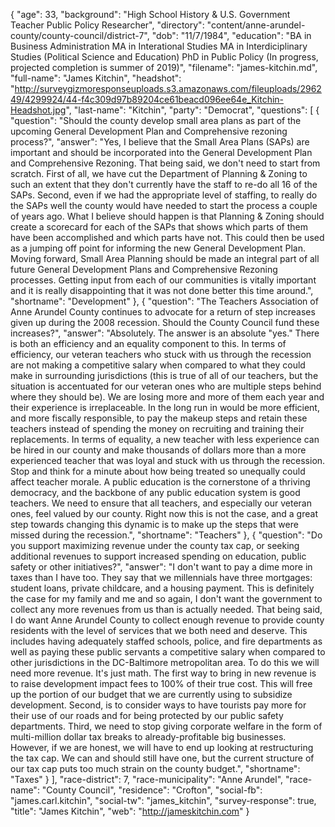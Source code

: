 {
  "age": 33,
  "background": "High School History & U.S. Government Teacher Public Policy Researcher",
  "directory": "content/anne-arundel-county/county-council/district-7",
  "dob": "11/7/1984",
  "education": "BA in Business Administration MA in Interational Studies MA in Interdiciplinary Studies (Political Science and Education) PhD in Public Policy (In progress, projected completion is summer of 2019)",
  "filename": "james-kitchin.md",
  "full-name": "James Kitchin",
  "headshot": "http://surveygizmoresponseuploads.s3.amazonaws.com/fileuploads/296249/4299924/44-f4c309d97b89204ce61beacd096ee64e_Kitchin-Headshot.jpg",
  "last-name": "Kitchin",
  "party": "Democrat",
  "questions": [
    {
      "question": "Should the county develop small area plans as part of the upcoming General Development Plan and Comprehensive rezoning process?",
      "answer": "Yes, I believe that the Small Area Plans (SAPs) are important and should be incorporated into the General Development Plan and Comprehensive Rezoning. That being said, we don't need to start from scratch. First of all, we have cut the Department of Planning & Zoning to such an extent that they don't currently have the staff to re-do all 16 of the SAPs. Second, even if we had the appropriate level of staffing, to really do the SAPs well the county would have needed to start the process a couple of years ago. What I believe should happen is that Planning & Zoning should create a scorecard for each of the SAPs that shows which parts of them have been accomplished and which parts have not. This could then be used as a jumping off point for informing the new General Development Plan. Moving forward, Small Area Planning should be made an integral part of all future General Development Plans and Comprehensive Rezoning processes. Getting input from each of our communities is vitally important and it is really disappointing that it was not done better this time around.",
      "shortname": "Development"
    },
    {
      "question": "The Teachers Association of Anne Arundel County continues to advocate for a return of step increases given up during the 2008 recession. Should the County Council fund these increases?",
      "answer": "Absolutely. The answer is an absolute \"yes.\" There is both an efficiency and an equality component to this. In terms of efficiency, our veteran teachers who stuck with us through the recession are not making a competitive salary when compared to what they could make in surrounding jurisdictions (this is true of all of our teachers, but the situation is accentuated for our veteran ones who are multiple steps behind where they should be). We are losing more and more of them each year and their experience is irreplaceable. In the long run in would be more efficient, and more fiscally responsible, to pay the makeup steps and retain these teachers instead of spending the money on recruiting and training their replacements. In terms of equality, a new teacher with less experience can be hired in our county and make thousands of dollars more than a more experienced teacher that was loyal and stuck with us through the recession. Stop and think for a minute about how being treated so unequally could affect teacher morale. A public education is the cornerstone of a thriving democracy, and the backbone of any public education system is good teachers. We need to ensure that all teachers, and especially our veteran ones, feel valued by our county. Right now this is not the case, and a great step towards changing this dynamic is to make up the steps that were missed during the recession.",
      "shortname": "Teachers"
    },
    {
      "question": "Do you support maximizing revenue under the county tax cap, or seeking additional revenues to support increased spending on education, public safety or other initiatives?",
      "answer": "I don't want to pay a dime more in taxes than I have too. They say that we millennials have three mortgages: student loans, private childcare, and a housing payment. This is definitely the case for my family and me and so again, I don't want the government to collect any more revenues from us than is actually needed. That being said, I do want Anne Arundel County to collect enough revenue to provide county residents with the level of services that we both need and deserve. This includes having adequately staffed schools, police, and fire departments as well as paying these public servants a competitive salary when compared to other jurisdictions in the DC-Baltimore metropolitan area. To do this we will need more revenue. It's just math. The first way to bring in new revenue is to raise development impact fees to 100% of their true cost. This will free up the portion of our budget that we are currently using to subsidize development. Second, is to consider ways to have tourists pay more for their use of our roads and for being protected by our public safety departments. Third, we need to stop giving corporate welfare in the form of multi-million dollar tax breaks to already-profitable big businesses. However, if we are honest, we will have to end up looking at restructuring the tax cap. We can and should still have one, but the current structure of our tax cap puts too much strain on the county budget.",
      "shortname": "Taxes"
    }
  ],
  "race-district": 7,
  "race-municipality": "Anne Arundel",
  "race-name": "County Council",
  "residence": "Crofton",
  "social-fb": "james.carl.kitchin",
  "social-tw": "james_kitchin",
  "survey-response": true,
  "title": "James Kitchin",
  "web": "http://jameskitchin.com"
}
